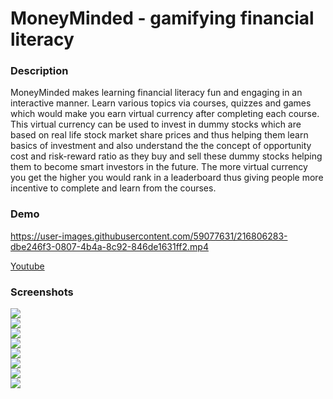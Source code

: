 # MoneyMinded - gamifying financial literacy

### Description
MoneyMinded makes learning financial literacy fun and engaging in an interactive manner. Learn various topics via courses, quizzes and games which would make you earn virtual currency after completing each course. This virtual currency can be used to invest in dummy stocks which are based on real life stock market share prices and thus helping them learn basics of investment and also understand the the concept of opportunity cost and risk-reward ratio as they buy and sell these dummy stocks helping them to become smart investors in the future. The more virtual currency you get the higher you would rank in a leaderboard thus giving people more incentive to complete and learn from the courses.

### Demo


https://user-images.githubusercontent.com/59077631/216806283-dbe246f3-0807-4b4a-8c92-846de1631ff2.mp4

[Youtube](https://www.youtube.com/watch?v=t8EGY-kX3JU)

### Screenshots
<img src="https://cdn.discordapp.com/attachments/751511569971675216/1071662840894734396/image.png"/><br>
<img src="https://cdn.discordapp.com/attachments/751511569971675216/1071662944414343218/image.png"/><br>
<img src="https://cdn.discordapp.com/attachments/751511569971675216/1071662998537642054/image.png"/><br>
<img src="https://cdn.discordapp.com/attachments/751511569971675216/1071663052631588994/image.png"/><br>
<img src="https://cdn.discordapp.com/attachments/751511569971675216/1071663161167589436/image.png"/><br>
<img src="https://cdn.discordapp.com/attachments/751511569971675216/1071663210010247178/image.png"/><br>
<img src="https://cdn.discordapp.com/attachments/751511569971675216/1071663269141545010/image.png"/><br>
<img src="https://cdn.discordapp.com/attachments/751511569971675216/1071671834157785199/image.png"/><br>
